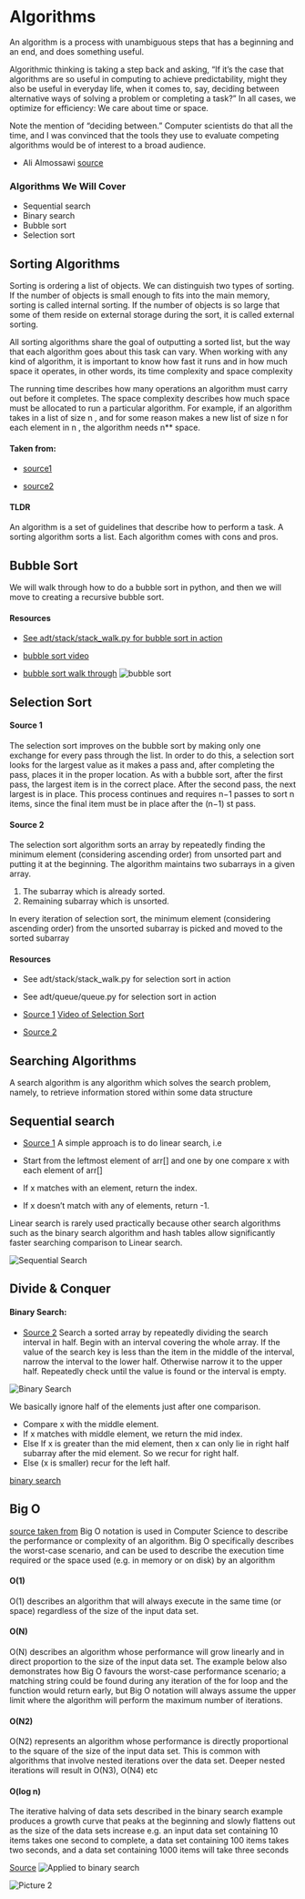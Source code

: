 # Algorithms

An algorithm is a process with unambiguous steps that has a beginning and an end, and does something useful.


Algorithmic thinking is taking a step back and asking, “If it’s the case that algorithms are so useful in computing to achieve predictability, might they also be useful in everyday life, when it comes to, say, deciding between alternative ways of solving a problem or completing a task?” In all cases, we optimize for efficiency: We care about time or space.

Note the mention of “deciding between.” Computer scientists do that all the time, and I was convinced that the tools they use to evaluate competing algorithms would be of interest to a broad audience.

- Ali Almossawi
[source](http://mitsloan.mit.edu/newsroom/articles/how-to-use-algorithms-to-solve-everyday-problems/)


### Algorithms We Will Cover

- Sequential search 
- Binary search 
- Bubble sort 
- Selection sort


## Sorting Algorithms

Sorting is ordering a list of objects. We can distinguish two types of sorting. If the number of objects is small enough to fits into the main memory, sorting is called internal sorting. If the number of objects is so large that some of them reside on external storage during the sort, it is called external sorting. 

All sorting algorithms share the goal of outputting a sorted list, but the way that each algorithm goes about this task can vary. When working with any kind of algorithm, it is important to know how fast it runs and in how much space it operates, in other words, its time complexity and space complexity

The running time describes how many operations an algorithm must carry out before it completes. The space complexity describes how much space must be allocated to run a particular algorithm. For example, if an algorithm takes in a list of size n , and for some reason makes a new list of size n for each element in n , the algorithm needs n** space.


#### Taken from:
- [source1](https://www.cs.cmu.edu/~adamchik/15-121/lectures/Sorting%20Algorithms/sorting.html)

- [source2](https://brilliant.org/wiki/sorting-algorithms/)

#### TLDR  

An algorithm is a set of guidelines that describe how to perform a task. A sorting algorithm sorts a list. Each algorithm comes with cons and pros.

## Bubble Sort
We will walk through how to do a bubble sort in python, and then we will move to creating a recursive bubble sort.

#### Resources
- [See adt/stack/stack_walk.py for bubble sort in action](https://github.com/kyle1james/2017-2018_year_one_ibcs/blob/master/ADT/stack/stack_walk.py)

- [bubble sort video](http://zabana.me/notes/algorithms-in-python-bubble-sort.html)
- [bubble sort walk through](http://zabana.me/notes/algorithms-in-python-bubble-sort.html)
![bubble sort](https://codingcompiler.com/wp-content/uploads/2017/10/bubble-sort-in-c.png)

## Selection Sort
#### Source 1
The selection sort improves on the bubble sort by making only one exchange for every pass through the list. In order to do this, a selection sort looks for the largest value as it makes a pass and, after completing the pass, places it in the proper location. As with a bubble sort, after the first pass, the largest item is in the correct place. After the second pass, the next largest is in place. This process continues and requires n−1 passes to sort n items, since the final item must be in place after the (n−1) st pass.

#### Source 2
The selection sort algorithm sorts an array by repeatedly finding the minimum element (considering ascending order) from unsorted part and putting it at the beginning. The algorithm maintains two subarrays in a given array.

1) The subarray which is already sorted.
2) Remaining subarray which is unsorted.

In every iteration of selection sort, the minimum element (considering ascending order) from the unsorted subarray is picked and moved to the sorted subarray


#### Resources
- See adt/stack/stack_walk.py for selection sort in action
- See adt/queue/queue.py for selection sort in action

- [Source 1](http://interactivepython.org/runestone/static/pythonds/SortSearch/TheSelectionSort.html)
[Video of Selection Sort](https://www.youtube.com/watch?v=mI3KgJy_d7Y)
- [Source 2](https://www.geeksforgeeks.org/selection-sort/)

## Searching Algorithms

A search algorithm is any algorithm which solves the search problem, namely, to retrieve information stored within some data structure



## Sequential search 
- [Source 1](https://www.geeksforgeeks.org/linear-search/)
A simple approach is to do linear search, i.e

- Start from the leftmost element of arr[] and one by one compare x with each element of arr[]
- If x matches with an element, return the index.
- If x doesn’t match with any of elements, return -1.


Linear search is rarely used practically because other search algorithms such as the binary search algorithm and hash tables allow significantly faster searching comparison to Linear search.


![Sequential Search](https://cdncontribute.geeksforgeeks.org/wp-content/uploads/Linear.png)

## Divide & Conquer


#### Binary Search: 
- [Source 2](https://www.geeksforgeeks.org/binary-search/)
Search a sorted array by repeatedly dividing the search interval in half. Begin with an interval covering the whole array. If the value of the search key is less than the item in the middle of the interval, narrow the interval to the lower half. Otherwise narrow it to the upper half. Repeatedly check until the value is found or the interval is empty.

![Binary Search](https://www.geeksforgeeks.org/wp-content/uploads/gq/2014/01/binary-search1.png)


We basically ignore half of the elements just after one comparison.

- Compare x with the middle element.
- If x matches with middle element, we return the mid index.
- Else If x is greater than the mid element, then x can only lie in right half subarray after the mid element. So we recur for right half.
- Else (x is smaller) recur for the left half.

[binary search](https://www.youtube.com/watch?v=IcK2Qyk3cUs)

## Big O
[source taken from](https://rob-bell.net/2009/06/a-beginners-guide-to-big-o-notation/)
Big O notation is used in Computer Science to describe the performance or complexity of an algorithm. Big O specifically describes the worst-case scenario, and can be used to describe the execution time required or the space used (e.g. in memory or on disk) by an algorithm

#### O(1)
O(1) describes an algorithm that will always execute in the same time (or space) regardless of the size of the input data set.

#### O(N)
O(N) describes an algorithm whose performance will grow linearly and in direct proportion to the size of the input data set. The example below also demonstrates how Big O favours the worst-case performance scenario; a matching string could be found during any iteration of the for loop and the function would return early, but Big O notation will always assume the upper limit where the algorithm will perform the maximum number of iterations.

#### O(N2)
O(N2) represents an algorithm whose performance is directly proportional to the square of the size of the input data set. This is common with algorithms that involve nested iterations over the data set. Deeper nested iterations will result in O(N3), O(N4) etc

#### O(log n)
The iterative halving of data sets described in the binary search example produces a growth curve that peaks at the beginning and slowly flattens out as the size of the data sets increase e.g. an input data set containing 10 items takes one second to complete, a data set containing 100 items takes two seconds, and a data set containing 1000 items will take three seconds



[Source](https://www.youtube.com/watch?v=Z5myJ8dg_rM)
![Applied to binary search](http://3.bp.blogspot.com/-L_TtnT5CEzU/Vd38dVfKOPI/AAAAAAAAA5A/r36UgTZYzZo/s1600/BigO.png)


![Picture 2](https://media.licdn.com/dms/image/C4E12AQE3uwJYMwDhWQ/article-inline_image-shrink_1500_2232/0?e=2123427600&v=beta&t=mnWCJl_pH1TlpntsCfezXKaxDJFYIQeqKu3FXdM7UJw)



